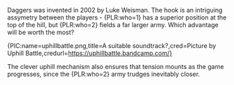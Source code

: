 Daggers was invented in 2002 by Luke Weisman. The hook is an intriguing assymetry between the players - {PLR:who=1} has a superior position at the top of the hill, but {PLR:who=2} fields a far larger army. Which advantage will be worth the most?

{PIC:name=uphillbattle.png,title=A suitable soundtrack?,cred=Picture by Uphill Battle,credurl=https://uphillbattle.bandcamp.com/}

The clever uphill mechanism also ensures that tension mounts as the game progresses, since the {PLR:who=2} army trudges inevitably closer.
